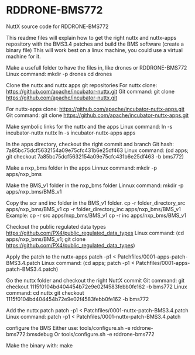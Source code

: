 # RDDRONE-BMS772
NuttX source code for RDDRONE-BMS772

This readme files will explain how to get the right nuttx and nuttx-apps repository with the BMS3.4 patches and build the BMS software (create a binary file)
This will work best on a linux machine, you could use a virtual machine for it.

Make a usefull folder to have the files in, like drones or RDDRONE-BMS772
Linux command:
mkdir -p drones
cd drones

Clone the nuttx and nuttx apps git repositories
For nuttx clone:
https://github.com/apache/incubator-nuttx.git
Git command:
git clone https://github.com/apache/incubator-nuttx.git

For nuttx-apps clone:
https://github.com/apache/incubator-nuttx-apps.git
Git command:
git clone https://github.com/apache/incubator-nuttx-apps.git

Make symbolic links for the nuttx and the apps
Linux command:
ln -s incubator-nuttx nuttx
ln -s incubator-nuttx-apps apps

In the apps directory, checkout the right commit and branch
Git hash: 7a85bc75dcf5632154a09e75cfc431b6e25df463
Linux command:
(cd apps; git checkout 7a85bc75dcf5632154a09e75cfc431b6e25df463 -b bms772)

Make a nxp_bms folder in the apps 
Linnux command:
mkdir -p apps/nxp_bms

Make the BMS_v1 folder in the nxp_bms folder
Linnux command:
mkdir -p apps/nxp_bms/BMS_v1

Copy the scr and inc folder in the BMS_v1 folder.
cp -r folder_directory_src apps/nxp_bms/BMS_v1
cp -r folder_directory_inc apps/nxp_bms/BMS_v1
Example:
cp -r src apps/nxp_bms/BMS_v1
cp -r inc apps/nxp_bms/BMS_v1

Checkout the public regulated data types
https://github.com/PX4/public_regulated_data_types
Linux command:
(cd apps/nxp_bms/BMS_v1; git clone https://github.com/PX4/public_regulated_data_types)

Apply the patch to the nuttx-apps
patch -p1 < Patchfiles/0001-apps-patch-BMS3.4.patch
Linux command:
(cd apps; patch -p1 < Patchfiles/0001-apps-patch-BMS3.4.patch)

Go the nuttx folder and checkout the right NuttX commit
Git command:
git checkout 1115f0104bd404454b72e9e02f4583febb0fe162 -b bms772
Linux command:
cd nuttx
git checkout 1115f0104bd404454b72e9e02f4583febb0fe162 -b bms772

Add the nuttx patch 
patch -p1 < Patchfiles/0001-nuttx-patch-BMS3.4.patch
Linux command:
patch -p1 < Patchfiles/0001-nuttx-patch-BMS3.4.patch

configure the BMS
Either use:
tools/configure.sh -e rddrone-bms772:bmsdebug
Or 
tools/configure.sh -e rddrone-bms772

Make the binary with: 
make
